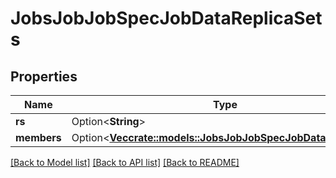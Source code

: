 # JobsJobJobSpecJobDataReplicaSets

## Properties

Name | Type | Description | Notes
------------ | ------------- | ------------- | -------------
**rs** | Option<**String**> |  | [optional]
**members** | Option<[**Vec<crate::models::JobsJobJobSpecJobDataMembers>**](Jobs_job_job_spec_job_data_members.md)> |  | [optional]

[[Back to Model list]](../README.md#documentation-for-models) [[Back to API list]](../README.md#documentation-for-api-endpoints) [[Back to README]](../README.md)


